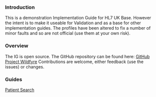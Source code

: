 ###  Introduction

This is a demonstration Implementation Guide for HL7 UK Base. However the intent is to make it useable for Validation and as a base for other implementation guides.
The profiles have been altered to fix a number of minor faults and so are not official (use them at your own risk).
 

### Overview

The IG is open source. The GitHub repository can be found here: [GitHub Project Wildfyre](https://project-wildfyre.github.io/UK-STU3/)
Contributions are welcome, either feedback (use the issues) or changes.

### Guides

[Patient Search](patient-search.html)
